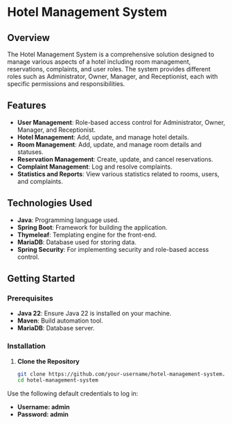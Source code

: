# Hotel Management System

## Overview

The Hotel Management System is a comprehensive solution designed to manage various aspects of a hotel including room management, reservations, complaints, and user roles. The system provides different roles such as Administrator, Owner, Manager, and Receptionist, each with specific permissions and responsibilities.

## Features

- **User Management**: Role-based access control for Administrator, Owner, Manager, and Receptionist.
- **Hotel Management**: Add, update, and manage hotel details.
- **Room Management**: Add, update, and manage room details and statuses.
- **Reservation Management**: Create, update, and cancel reservations.
- **Complaint Management**: Log and resolve complaints.
- **Statistics and Reports**: View various statistics related to rooms, users, and complaints.

## Technologies Used

- **Java**: Programming language used.
- **Spring Boot**: Framework for building the application.
- **Thymeleaf**: Templating engine for the front-end.
- **MariaDB**: Database used for storing data.
- **Spring Security**: For implementing security and role-based access control.

## Getting Started

### Prerequisites

- **Java 22**: Ensure Java 22 is installed on your machine.
- **Maven**: Build automation tool.
- **MariaDB**: Database server.

### Installation

1. **Clone the Repository**
   ```sh
   git clone https://github.com/your-username/hotel-management-system.git
   cd hotel-management-system

Use the following default credentials to log in:
- **Username: admin**
- **Password: admin**
